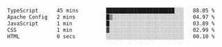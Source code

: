 
<!--START_SECTION:waka-->

```txt
TypeScript      45 mins         ██████████████████████░░░   88.05 %
Apache Config   2 mins          █▒░░░░░░░░░░░░░░░░░░░░░░░   04.97 %
JavaScript      1 min           █░░░░░░░░░░░░░░░░░░░░░░░░   03.89 %
CSS             1 min           ▓░░░░░░░░░░░░░░░░░░░░░░░░   02.99 %
HTML            0 secs          ░░░░░░░░░░░░░░░░░░░░░░░░░   00.10 %
```

<!--END_SECTION:waka-->

<!--unk0e-ctrlmd-blitzh-Klöggr-https://codepen.io/nikillpop/pen/VdJjJW-->
